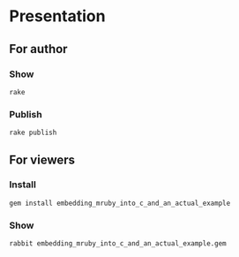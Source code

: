 # Presentation

## For author

### Show

    rake

### Publish

    rake publish

## For viewers

### Install

    gem install embedding_mruby_into_c_and_an_actual_example

### Show

    rabbit embedding_mruby_into_c_and_an_actual_example.gem

